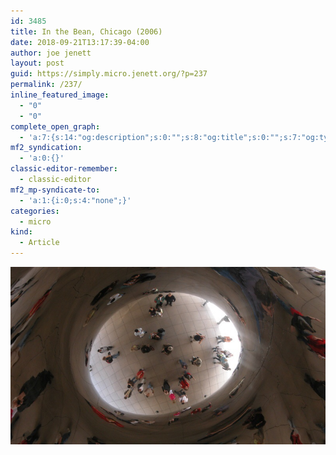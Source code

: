 ```yaml
---
id: 3485
title: In the Bean, Chicago (2006)
date: 2018-09-21T13:17:39-04:00
author: joe jenett
layout: post
guid: https://simply.micro.jenett.org/?p=237
permalink: /237/
inline_featured_image:
  - "0"
  - "0"
complete_open_graph:
  - 'a:7:{s:14:"og:description";s:0:"";s:8:"og:title";s:0:"";s:7:"og:type";s:0:"";s:12:"twitter:card";s:7:"summary";s:15:"twitter:creator";s:0:"";s:19:"twitter:description";s:0:"";s:8:"og:image";s:0:"";}'
mf2_syndication:
  - 'a:0:{}'
classic-editor-remember:
  - classic-editor
mf2_mp-syndicate-to:
  - 'a:1:{i:0;s:4:"none";}'
categories:
  - micro
kind:
  - Article
---
```

<img loading="lazy" src="../wp-content/uploads/2018/09/203aaaf6df5d45b2a1fc7c6ae166b65b.jpg" alt="" />
